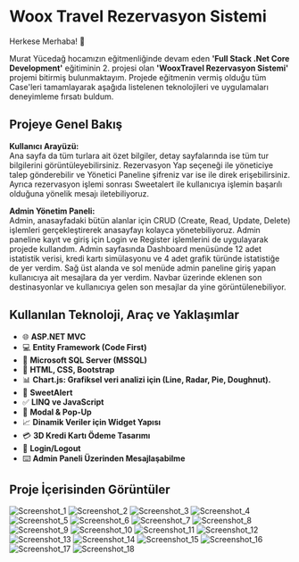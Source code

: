 # Woox Travel Rezervasyon Sistemi
Herkese Merhaba! 🌟

Murat Yücedağ hocamızın eğitmenliğinde devam eden **'Full Stack .Net Core Development'** eğitiminin 2. projesi olan **'WooxTravel Rezervasyon Sistemi'** projemi bitirmiş bulunmaktayım.
Projede eğitmenin vermiş olduğu tüm Case'leri tamamlayarak aşağıda listelenen teknolojileri ve uygulamaları deneyimleme fırsatı buldum.

## Projeye Genel Bakış

**Kullanıcı Arayüzü:**  
Ana sayfa da tüm turlara ait özet bilgiler, detay sayfalarında ise tüm tur bilgilerini görüntüleyebilirsiniz. Rezervasyon Yap seçeneği ile yöneticiye talep gönderebilir ve Yönetici Paneline şifreniz var ise ile direk erişebilirsiniz.
Ayrıca rezervasyon işlemi sonrası Sweetalert ile kullanıcıya işlemin başarılı olduğuna yönelik mesajı iletebiliyoruz.

**Admin Yönetim Paneli:**  
Admin, anasayfadaki bütün alanlar için CRUD (Create, Read, Update, Delete) işlemleri gerçekleştirerek anasayfayı kolayca yönetebiliyoruz. 
Admin paneline kayıt ve giriş için Login ve Register işlemlerini de uygulayarak projede kullandım.
Admin sayfasında Dashboard menüsünde 12 adet istatistik verisi, kredi kartı simülasyonu ve 4 adet grafik türünde istatistiğe de yer verdim.
Sağ üst alanda ve sol menüde admin paneline giriş yapan kullanıcıya ait mesajlara da yer verdim. Navbar üzerinde eklenen son destinasyonlar ve kullanıcıya gelen son mesajlar da yine görüntülenebiliyor.


## Kullanılan Teknoloji, Araç ve Yaklaşımlar

- 🌐 **ASP.NET MVC**
- 💻 **Entity Framework (Code First)**
- 💽 **Microsoft SQL Server (MSSQL)**
- 🎨 **HTML, CSS, Bootstrap**
- 📊 **Chart.js: Grafiksel veri analizi için (Line, Radar, Pie, Doughnut).**
- 🚨 **SweetAlert**
- ✅ **LINQ ve JavaScript**
- 📩 **Modal & Pop-Up**
- 📈 **Dinamik Veriler için Widget Yapısı**
- 💳 **3D Kredi Kartı Ödeme Tasarımı**
- 🔑 **Login/Logout**
- ⌨️ **Admin Paneli Üzerinden Mesajlaşabilme**

## Proje İçerisinden Görüntüler
![Screenshot_1](https://github.com/user-attachments/assets/8c48d8db-5ec8-4d08-9bdd-ad7eac0a3c3d)
![Screenshot_2](https://github.com/user-attachments/assets/74b3ff59-b09e-4cf4-84b1-b7b3a3c03a72)
![Screenshot_3](https://github.com/user-attachments/assets/7794fac4-e74c-4249-a7c4-785057649727)
![Screenshot_4](https://github.com/user-attachments/assets/ac645b88-7c34-47a4-b722-fbcced38da5f)
![Screenshot_5](https://github.com/user-attachments/assets/ac03ab28-5892-46c0-a3d3-a0df9ae8d83e)
![Screenshot_6](https://github.com/user-attachments/assets/80475b16-3337-4080-a6d8-796928c10892)
![Screenshot_7](https://github.com/user-attachments/assets/73094bd8-a50e-42c6-955f-3c59f4a232e0)
![Screenshot_8](https://github.com/user-attachments/assets/2f4a8d6e-2984-483b-b676-65266f1bf1a8)
![Screenshot_9](https://github.com/user-attachments/assets/982b4115-d2fd-492d-9592-b5a09926374e)
![Screenshot_10](https://github.com/user-attachments/assets/06ae8b18-5be1-47f2-aa64-672981e66fad)
![Screenshot_11](https://github.com/user-attachments/assets/3b1a74ab-7aa7-44ab-81c3-48f753ee4997)
![Screenshot_12](https://github.com/user-attachments/assets/0f317dd1-390b-4e13-89d3-5b426c66553e)
![Screenshot_13](https://github.com/user-attachments/assets/9c773c31-67a2-4d58-b73a-9616073a034a)
![Screenshot_14](https://github.com/user-attachments/assets/098b77a0-064b-457d-ae2a-a005a95bb98f)
![Screenshot_15](https://github.com/user-attachments/assets/9afd5b0f-66fd-4627-ab01-edb503fbb003)
![Screenshot_16](https://github.com/user-attachments/assets/cc1b8859-d7d3-411f-8cf4-c7d021adb539)
![Screenshot_17](https://github.com/user-attachments/assets/314af665-dccb-493a-b7d1-f13eee66a134)
![Screenshot_18](https://github.com/user-attachments/assets/1afe5818-4d4e-4c9f-90c3-c4139143f02b)
